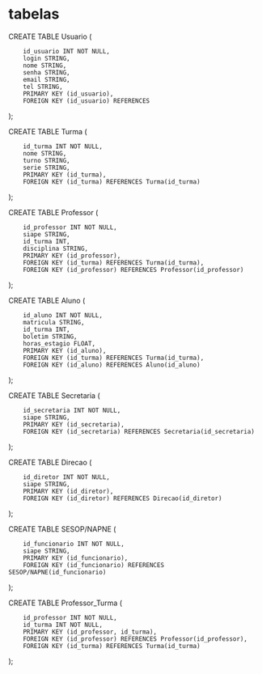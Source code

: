 # tabelas 

CREATE TABLE Usuario (

		id_usuario INT NOT NULL,
		login STRING,
		nome STRING,
		senha STRING,
		email STRING,
		tel STRING,
		PRIMARY KEY (id_usuario),
		FOREIGN KEY (id_usuario) REFERENCES 
);


CREATE TABLE Turma (

		id_turma INT NOT NULL,
		nome STRING,
		turno STRING,
		serie STRING,
		PRIMARY KEY (id_turma),
		FOREIGN KEY (id_turma) REFERENCES Turma(id_turma)
);


CREATE TABLE Professor (

		id_professor INT NOT NULL,
		siape STRING,
		id_turma INT,
		disciplina STRING,
		PRIMARY KEY (id_professor),
		FOREIGN KEY (id_turma) REFERENCES Turma(id_turma),
		FOREIGN KEY (id_professor) REFERENCES Professor(id_professor)
);

CREATE TABLE Aluno (

		id_aluno INT NOT NULL,
		matricula STRING,
		id_turma INT,
		boletim STRING,
		horas_estagio FLOAT,
		PRIMARY KEY (id_aluno),
		FOREIGN KEY (id_turma) REFERENCES Turma(id_turma),
		FOREIGN KEY (id_aluno) REFERENCES Aluno(id_aluno)
);


CREATE TABLE Secretaria (

		id_secretaria INT NOT NULL,
		siape STRING,
		PRIMARY KEY (id_secretaria),
		FOREIGN KEY (id_secretaria) REFERENCES Secretaria(id_secretaria)
);


CREATE TABLE Direcao (

		id_diretor INT NOT NULL,
		siape STRING,
		PRIMARY KEY (id_diretor),
		FOREIGN KEY (id_diretor) REFERENCES Direcao(id_diretor)
);


CREATE TABLE SESOP/NAPNE (

		id_funcionario INT NOT NULL,
		siape STRING,
		PRIMARY KEY (id_funcionario),
		FOREIGN KEY (id_funcionario) REFERENCES SESOP/NAPNE(id_funcionario)
);


CREATE TABLE Professor_Turma (

		id_professor INT NOT NULL,
		id_turma INT NOT NULL,
		PRIMARY KEY (id_professor, id_turma),
		FOREIGN KEY (id_professor) REFERENCES Professor(id_professor),
		FOREIGN KEY (id_turma) REFERENCES Turma(id_turma)
);







